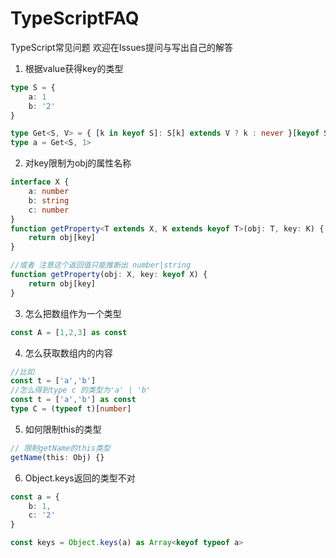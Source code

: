 # TypeScriptFAQ
TypeScript常见问题 欢迎在Issues提问与写出自己的解答

1. 根据value获得key的类型
```ts
type S = {
    a: 1
    b: '2'
}

type Get<S, V> = { [k in keyof S]: S[k] extends V ? k : never }[keyof S]
type a = Get<S, 1>
```
2. 对key限制为obj的属性名称
```ts
interface X {
    a: number
    b: string
    c: number
}
function getProperty<T extends X, K extends keyof T>(obj: T, key: K) {
    return obj[key]
}

//或者 注意这个返回值只能推断出 number|string
function getProperty(obj: X, key: keyof X) {
    return obj[key]
}
```
3. 怎么把数组作为一个类型
```ts
const A = [1,2,3] as const
```
4. 怎么获取数组内的内容
```ts
//比如
const t = ['a','b']
//怎么得到type c 的类型为'a' | 'b'
const t = ['a','b'] as const
type C = (typeof t)[number]
```
5. 如何限制this的类型
```ts
// 限制getName的this类型
getName(this: Obj) {}
```
6. Object.keys返回的类型不对
```ts
const a = {
    b: 1,
    c: '2'
}

const keys = Object.keys(a) as Array<keyof typeof a>
```
